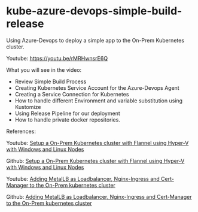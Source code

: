 # kube-azure-devops-simple-build-release
Using Azure-Devops to deploy a simple app to the On-Prem Kubernetes cluster.

Youtube: https://youtu.be/rMRHwnsrE6Q

What you will see in the video:

- Review Simple Build Process
- Creating Kubernetes Service Account for the Azure-Devops Agent
- Creating a Service Connection for Kubernetes
- How to handle different Environment and variable substitution using Kustomize
- Using Release Pipeline for our deployment
- How to handle private docker repositories.


References:

Youtube: [Setup a On-Prem Kubernetes cluster with Flannel using Hyper-V with Windows and Linux Nodes](https://www.youtube.com/watch?v=sN3nCMhQgKI&t=2s)

Github: [Setup a On-Prem Kubernetes cluster with Flannel using Hyper-V with Windows and Linux Nodes](https://github.com/GAAOPS/kube-hybrid-cluster-flannel)

Youtube: [Adding MetalLB as Loadbalancer, Nginx-Ingress and Cert-Manager to the On-Prem kubernetes cluster](https://www.youtube.com/watch?v=TzEMQMhqqlQ)

Github: [Adding MetalLB as Loadbalancer, Nginx-Ingress and Cert-Manager to the On-Prem kubernetes cluster](https://github.com/GAAOPS/kube-metallb-ingress-win-linux)